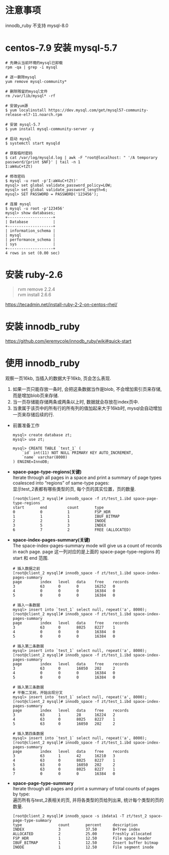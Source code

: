 # 注意事项
innodb_ruby 不支持 mysql-8.0


# centos-7.9 安装 mysql-5.7
```shell
# 先确认当前环境的mysql已卸载
rpm -qa | grep -i mysql

# 逐一删除mysql
yum remove mysql-community*

# 删除残留的mysql文件
rm /var/lib/mysql* -rf

# 安装yum源
$ yum localinstall https://dev.mysql.com/get/mysql57-community-release-el7-11.noarch.rpm

# 安装 mysql-5.7
$ yum install mysql-community-server -y

# 启动 mysql
$ systemctl start mysqld

# 获取临时密码
$ cat /var/log/mysqld.log | awk -F "root@localhost: " '/A temporary password/{print $NF}' | tail -n 1
I:aW4uC+tZt)
  
# 修改密码
$ mysql -u root -p'I:aW4uC+tZt)'
mysql> set global validate_password_policy=LOW;
mysql> set global validate_password_length=6;
mysql> SET PASSWORD = PASSWORD('123456');

# 连接 mysql
$ mysql -u root -p'123456'
mysql> show databases;
+--------------------+
| Database           |
+--------------------+
| information_schema |
| mysql              |
| performance_schema |
| sys                |
+--------------------+
4 rows in set (0.00 sec)

```


# 安装 ruby-2.6
> rvm remove 2.2.4  
> rvm install 2.6.6  

https://tecadmin.net/install-ruby-2-2-on-centos-rhel/  


# 安装 innodb_ruby
https://github.com/jeremycole/innodb_ruby/wiki#quick-start


# 使用 innodb_ruby 

观察一页16kb, 当插入的数据大于16kb, 页会怎么表现.
1. 如果一页只能存放一条时, 会把这条数据当作是blob, 不会增加索引页来存储, 而是增加blob页来存储.  
2. 当一页存储能存储两条或两条以上时, 数据就会存放在index页中.
3. 当隶属于该页中的所有行的所有列的值加起来大于16kb时, mysql会自动增加一页来存储后续的行.  


- 前置准备工作
    ```shell
    mysql> create database zt;
    mysql> use zt;
    
    mysql> CREATE TABLE `test_1` (
        `id` int(11) NOT NULL PRIMARY KEY AUTO_INCREMENT,
        `name` varchar(8000)
    ) ENGINE=InnoDB;  
    ```

- **space-page-type-regions(关键)**  
    Iterate through all pages in a space and print a summary of page types coalesced into “regions” of same-type pages:    
    显示test_2表都有哪些类型的页, 每个页的其实位置，页的数量.  
    ```shell
    [root@client_2 mysql]# innodb_space -f zt/test_1.ibd space-page-type-regions
    start       end         count       type                
    0           0           1           FSP_HDR             
    1           1           1           IBUF_BITMAP         
    2           2           1           INODE               
    3           5           3           INDEX               
    6           7           2           FREE (ALLOCATED)  
    ```


- **space-index-pages-summary(关键)**  
    The space-index-pages-summary mode will give us a count of records in each page.
    page 这一列对应的是上面的 space-page-type-regions 的 start 和 end 范围.  
    ```shell
    # 插入数据之前
    [root@client_2 mysql]# innodb_space -f zt/test_1.ibd space-index-pages-summary
    page        index   level   data    free    records 
    3           63      0       0       16252   0       
    4           0       0       0       16384   0       
    5           0       0       0       16384   0       

    # 插入一条数据
    mysql> insert into `test_1` select null, repeat('a', 8000);
    [root@client_2 mysql]# innodb_space -f zt/test_1.ibd space-index-pages-summary
    page        index   level   data    free    records 
    3           63      0       8025    8227    1       
    4           0       0       0       16384   0       
    5           0       0       0       16384   0   
  
    # 插入第二条数据
    mysql> insert into `test_1` select null, repeat('a', 8000);
    [root@client_2 mysql]# innodb_space -f zt/test_1.ibd space-index-pages-summary
    page        index   level   data    free    records 
    3           63      0       16050   202     2       
    4           0       0       0       16384   0       
    5           0       0       0       16384   0   
  
    # 插入第三条数据
    # 平衡二叉树，开始出现分叉
    mysql> insert into `test_1` select null, repeat('a', 8000);
    [root@client_2 mysql]# innodb_space -f zt/test_1.ibd space-index-pages-summary
    page        index   level   data    free    records 
    3           63      1       28      16224   2       
    4           63      0       8025    8227    1       
    5           63      0       16050   202     2
  
    # 插入第四条数据
    mysql> insert into `test_1` select null, repeat('a', 8000);
    [root@client_2 mysql]# innodb_space -f zt/test_1.ibd space-index-pages-summary
    page        index   level   data    free    records 
    3           63      1       42      16210   3       
    4           63      0       8025    8227    1       
    5           63      0       16050   202     2       
    6           63      0       8025    8227    1       
    7           0       0       0       16384   0   
    ```


- **space-page-type-summary**  
    Iterate through all pages and print a summary of total counts of pages by type:  
    遍历所有与test_2表相关的页, 并将各类型的页给列出来, 统计每个类型的页的数量.  
    ```shell
    [root@client_2 mysql]# innodb_space -s ibdata1 -T zt/test_2 space-page-type-summary
    type                count       percent     description         
    INDEX               3           37.50       B+Tree index        
    ALLOCATED           2           25.00       Freshly allocated   
    FSP_HDR             1           12.50       File space header   
    IBUF_BITMAP         1           12.50       Insert buffer bitmap
    INODE               1           12.50       File segment inode  
    ```
